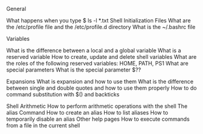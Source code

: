 General

What happens when you type $ ls -l *.txt
Shell Initialization Files
What are the /etc/profile file and the /etc/profile.d directory
What is the ~/.bashrc file

Variables

What is the difference between a local and a global variable
What is a reserved variable
How to create, update and delete shell variables
What are the roles of the following reserved variables: HOME, PATH, PS1
What are special parameters
What is the special parameter $??

Expansions
What is expansion and how to use them
What is the difference between single and double quotes and how to use them properly
How to do command substitution with $() and backticks

Shell Arithmetic
How to perform arithmetic operations with the shell
The alias Command
How to create an alias
How to list aliases
How to temporarily disable an alias
Other help pages
How to execute commands from a file in the current shell